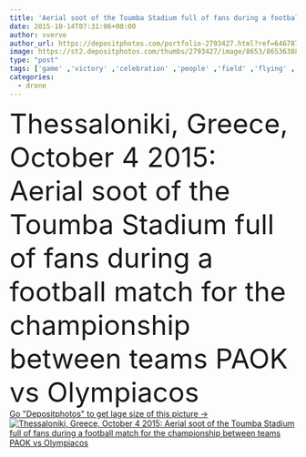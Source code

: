 ```yaml
---
title: 'Aerial soot of the Toumba Stadium full of fans during a football'
date: 2015-10-14T07:31:06+00:00
author: vverve
author_url: https://depositphotos.com/portfolio-2793427.html?ref=64678756
image: https://st2.depositphotos.com/thumbs/2793427/image/8653/86536388/api_thumb_450.jpg?forcejpeg=true
type: "post"
tags: ['game' ,'victory' ,'celebration' ,'people' ,'field' ,'flying' ,'sports' ,'action' ,'pattern' ,'european' ,'silhouette' ,'men' ,'emotion' ,'smoke' ,'draw' ,'hot' ,'show' ,'panoramic' ,'atmosphere' ,'stars' ,'soccer' ,'football' ,'team' ,'league' ,'score' ,'goal' ,'stadium' ,'greek' ,'crowd' ,'audience' ,'greece' ,'above' ,'match' ,'aerial' ,'insane' ,'Thessaloniki' ,'fans' ,'champions' ,'uefa' ,'flares' ,'drone' ,'Supporters' ,'delirious' ,'uav' ,'paok' ,'olympiakos' ,'toumba' ,'super league' ]
categories: 
  - drone
---
```

<div aling="center">
            <font size="60"> Thessaloniki, Greece, October 4 2015: Aerial soot of the Toumba Stadium full of fans during a football match for the championship between teams PAOK vs Olympiacos</font>   
</div>
<div>
    <a href='https://st2.depositphotos.com/thumbs/2793427/image/8653/86536388/api_thumb_450.jpg?forcejpeg=true?ref=64678756' target=_blank > Go "Depositphotos" to get lage size of this picture ->
        <img href='https://st2.depositphotos.com/thumbs/2793427/image/8653/86536388/api_thumb_450.jpg?forcejpeg=true?ref=64678756' src='https://st2.depositphotos.com/2793427/8653/i/950/depositphotos_86536388-stock-photo-aerial-soot-of-the-toumba.jpg?forcejpeg=true' alt='Thessaloniki, Greece, October 4 2015: Aerial soot of the Toumba Stadium full of fans during a football match for the championship between teams PAOK vs Olympiacos' >
    </a>
</div>
